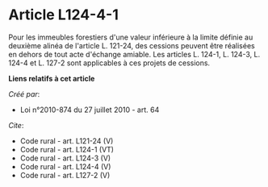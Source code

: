 # Article L124-4-1

Pour les immeubles forestiers d'une valeur inférieure à la limite définie au deuxième alinéa de l'article L. 121-24, des
cessions peuvent être réalisées en dehors de tout acte d'échange amiable. Les articles L. 124-1, L. 124-3, L. 124-4 et L.
127-2 sont applicables à ces projets de cessions.

**Liens relatifs à cet article**

_Créé par_:

  - Loi n°2010-874 du 27 juillet 2010 - art. 64

_Cite_:

  - Code rural - art. L121-24 (V)
  - Code rural - art. L124-1 (VT)
  - Code rural - art. L124-3 (V)
  - Code rural - art. L124-4 (V)
  - Code rural - art. L127-2 (V)

